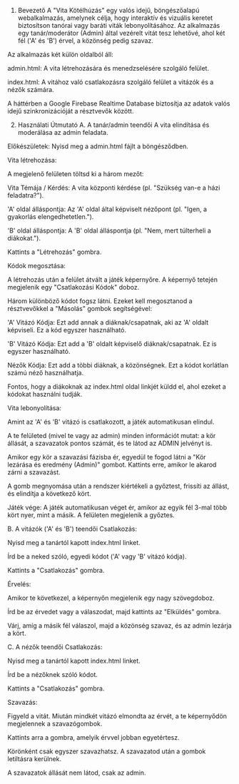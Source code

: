 1. Bevezető
A "Vita Kötélhúzás" egy valós idejű, böngészőalapú webalkalmazás, amelynek célja, hogy interaktív és vizuális keretet biztosítson tanórai vagy baráti viták lebonyolításához. Az alkalmazás egy tanár/moderátor (Admin) által vezérelt vitát tesz lehetővé, ahol két fél ('A' és 'B') érvel, a közönség pedig szavaz.

Az alkalmazás két külön oldalból áll:

admin.html: A vita létrehozására és menedzselésére szolgáló felület.

index.html: A vitához való csatlakozásra szolgáló felület a vitázók és a nézők számára.

A háttérben a Google Firebase Realtime Database biztosítja az adatok valós idejű szinkronizációját a résztvevők között.

2. Használati Útmutató
A. A tanár/admin teendői
A vita elindítása és moderálása az admin feladata.

Előkészületek: Nyisd meg a admin.html fájlt a böngésződben.

Vita létrehozása:

A megjelenő felületen töltsd ki a három mezőt:

Vita Témája / Kérdés: A vita központi kérdése (pl. "Szükség van-e a házi feladatra?").

'A' oldal álláspontja: Az 'A' oldal által képviselt nézőpont (pl. "Igen, a gyakorlás elengedhetetlen.").

'B' oldal álláspontja: A 'B' oldal álláspontja (pl. "Nem, mert túlterheli a diákokat.").

Kattints a "Létrehozás" gombra.

Kódok megosztása:

A létrehozás után a felület átvált a játék képernyőre. A képernyő tetején megjelenik egy "Csatlakozási Kódok" doboz.

Három különböző kódot fogsz látni. Ezeket kell megosztanod a résztvevőkkel a "Másolás" gombok segítségével:

'A' Vitázó Kódja: Ezt add annak a diáknak/csapatnak, aki az 'A' oldalt képviseli. Ez a kód egyszer használható.

'B' Vitázó Kódja: Ezt add a 'B' oldalt képviselő diáknak/csapatnak. Ez is egyszer használható.

Nézők Kódja: Ezt add a többi diáknak, a közönségnek. Ezt a kódot korlátlan számú néző használhatja.

Fontos, hogy a diákoknak az index.html oldal linkjét küldd el, ahol ezeket a kódokat használni tudják.

Vita lebonyolítása:

Amint az 'A' és 'B' vitázó is csatlakozott, a játék automatikusan elindul.

A te felületed (mivel te vagy az admin) minden információt mutat: a kör állását, a szavazatok pontos számát, és te látod az ADMIN jelvényt is.

Amikor egy kör a szavazási fázisba ér, egyedül te fogod látni a "Kör lezárása és eredmény (Admin)" gombot. Kattints erre, amikor le akarod zárni a szavazást.

A gomb megnyomása után a rendszer kiértékeli a győztest, frissíti az állást, és elindítja a következő kört.

Játék vége: A játék automatikusan véget ér, amikor az egyik fél 3-mal több kört nyer, mint a másik. A felületen megjelenik a győztes.

B. A vitázók ('A' és 'B') teendői
Csatlakozás:

Nyisd meg a tanártól kapott index.html linket.

Írd be a neked szóló, egyedi kódot ('A' vagy 'B' vitázó kódja).

Kattints a "Csatlakozás" gombra.

Érvelés:

Amikor te következel, a képernyőn megjelenik egy nagy szövegdoboz.

Írd be az érvedet vagy a válaszodat, majd kattints az "Elküldés" gombra.

Várj, amíg a másik fél válaszol, majd a közönség szavaz, és az admin lezárja a kört.

C. A nézők teendői
Csatlakozás:

Nyisd meg a tanártól kapott index.html linket.

Írd be a nézőknek szóló kódot.

Kattints a "Csatlakozás" gombra.

Szavazás:

Figyeld a vitát. Miután mindkét vitázó elmondta az érvét, a te képernyődön megjelennek a szavazógombok.

Kattints arra a gombra, amelyik érvvel jobban egyetértesz.

Körönként csak egyszer szavazhatsz. A szavazatod után a gombok letiltásra kerülnek.

A szavazatok állását nem látod, csak az admin.
